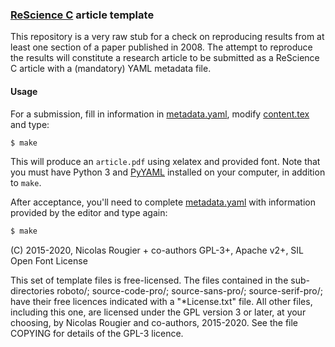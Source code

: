### [ReScience C](https://rescience.github.io/) article template

This repository is a very raw stub for a check on reproducing results from
at least one section of a paper published in 2008. The attempt to reproduce
the results will constitute a research article to be submitted as a ReScience
C article with a (mandatory) YAML metadata file.

#### Usage

For a submission, fill in information in
[metadata.yaml](./metadata.yaml), modify [content.tex](content.tex)
and type:

```bash
$ make
```

This will produce an `article.pdf` using xelatex and provided font. Note that you must have Python 3 and [PyYAML](https://pyyaml.org/) installed on your computer, in addition to `make`.


After acceptance, you'll need to complete [metadata.yaml](./metadata.yaml) with information provided by the editor and type again:

```bash
$ make
```

(C) 2015-2020, Nicolas Rougier + co-authors GPL-3+, Apache v2+, SIL Open Font License

This set of template files is free-licensed. The files contained in
the sub-directories roboto/; source-code-pro/; source-sans-pro/;
source-serif-pro/; have their free licences indicated with a
"*License.txt" file. All other files, including this one, are licensed
under the GPL version 3 or later, at your choosing, by Nicolas Rougier
and co-authors, 2015-2020. See the file COPYING for details of the
GPL-3 licence.
